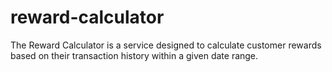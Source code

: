 # reward-calculator
The Reward Calculator is a service designed to calculate customer rewards based on their transaction history within a given date range.

